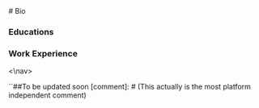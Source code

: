 <nav># Bio


### Educations

### Work Experience
<\nav>

``##To be updated soon
[comment]: # (This actually is the most platform independent comment)
